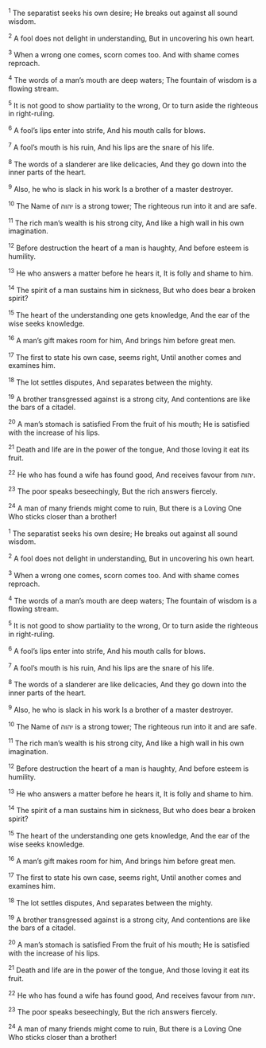 <sup>1</sup> The separatist seeks his own desire; He breaks out against all sound wisdom.

<sup>2</sup> A fool does not delight in understanding, But in uncovering his own heart.

<sup>3</sup> When a wrong one comes, scorn comes too. And with shame comes reproach.

<sup>4</sup> The words of a man’s mouth are deep waters; The fountain of wisdom is a flowing stream.

<sup>5</sup> It is not good to show partiality to the wrong, Or to turn aside the righteous in right-ruling.

<sup>6</sup> A fool’s lips enter into strife, And his mouth calls for blows.

<sup>7</sup> A fool’s mouth is his ruin, And his lips are the snare of his life.

<sup>8</sup> The words of a slanderer are like delicacies, And they go down into the inner parts of the heart.

<sup>9</sup> Also, he who is slack in his work Is a brother of a master destroyer.

<sup>10</sup> The Name of יהוה is a strong tower; The righteous run into it and are safe.

<sup>11</sup> The rich man’s wealth is his strong city, And like a high wall in his own imagination.

<sup>12</sup> Before destruction the heart of a man is haughty, And before esteem is humility.

<sup>13</sup> He who answers a matter before he hears it, It is folly and shame to him.

<sup>14</sup> The spirit of a man sustains him in sickness, But who does bear a broken spirit?

<sup>15</sup> The heart of the understanding one gets knowledge, And the ear of the wise seeks knowledge.

<sup>16</sup> A man’s gift makes room for him, And brings him before great men.

<sup>17</sup> The first to state his own case, seems right, Until another comes and examines him.

<sup>18</sup> The lot settles disputes, And separates between the mighty.

<sup>19</sup> A brother transgressed against is a strong city, And contentions are like the bars of a citadel.

<sup>20</sup> A man’s stomach is satisfied From the fruit of his mouth; He is satisfied with the increase of his lips.

<sup>21</sup> Death and life are in the power of the tongue, And those loving it eat its fruit.

<sup>22</sup> He who has found a wife has found good, And receives favour from יהוה.

<sup>23</sup> The poor speaks beseechingly, But the rich answers fiercely.

<sup>24</sup> A man of many friends might come to ruin, But there is a Loving One Who sticks closer than a brother!

<sup>1</sup> The separatist seeks his own desire; He breaks out against all sound wisdom.

<sup>2</sup> A fool does not delight in understanding, But in uncovering his own heart.

<sup>3</sup> When a wrong one comes, scorn comes too. And with shame comes reproach.

<sup>4</sup> The words of a man’s mouth are deep waters; The fountain of wisdom is a flowing stream.

<sup>5</sup> It is not good to show partiality to the wrong, Or to turn aside the righteous in right-ruling.

<sup>6</sup> A fool’s lips enter into strife, And his mouth calls for blows.

<sup>7</sup> A fool’s mouth is his ruin, And his lips are the snare of his life.

<sup>8</sup> The words of a slanderer are like delicacies, And they go down into the inner parts of the heart.

<sup>9</sup> Also, he who is slack in his work Is a brother of a master destroyer.

<sup>10</sup> The Name of יהוה is a strong tower; The righteous run into it and are safe.

<sup>11</sup> The rich man’s wealth is his strong city, And like a high wall in his own imagination.

<sup>12</sup> Before destruction the heart of a man is haughty, And before esteem is humility.

<sup>13</sup> He who answers a matter before he hears it, It is folly and shame to him.

<sup>14</sup> The spirit of a man sustains him in sickness, But who does bear a broken spirit?

<sup>15</sup> The heart of the understanding one gets knowledge, And the ear of the wise seeks knowledge.

<sup>16</sup> A man’s gift makes room for him, And brings him before great men.

<sup>17</sup> The first to state his own case, seems right, Until another comes and examines him.

<sup>18</sup> The lot settles disputes, And separates between the mighty.

<sup>19</sup> A brother transgressed against is a strong city, And contentions are like the bars of a citadel.

<sup>20</sup> A man’s stomach is satisfied From the fruit of his mouth; He is satisfied with the increase of his lips.

<sup>21</sup> Death and life are in the power of the tongue, And those loving it eat its fruit.

<sup>22</sup> He who has found a wife has found good, And receives favour from יהוה.

<sup>23</sup> The poor speaks beseechingly, But the rich answers fiercely.

<sup>24</sup> A man of many friends might come to ruin, But there is a Loving One Who sticks closer than a brother!


